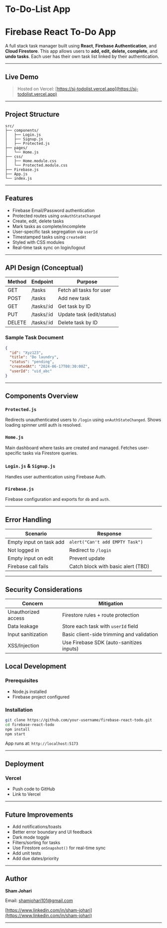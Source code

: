 # To-Do-List App

#  Firebase React To-Do App

A full stack task manager built using **React**, **Firebase Authentication**, and **Cloud Firestore**. This app allows users to **add, edit, delete, complete**, and **undo tasks**. Each user has their own task list linked by their authentication.

---

##  Live Demo

>  Hosted on Vercel: [https://sj-todolist.vercel.app](https://sj-todolist.vercel.app)

---

##  Project Structure

```
src/
├── components/
│   ├── Login.js
│   ├── Signup.js
│   ├── Protected.js
├── pages/
│   └── Home.js
├── css/
│   ├── Home.module.css
│   └── Protected.module.css
├── Firebase.js
├── App.js
└── index.js
```

---

##  Features

*  Firebase Email/Password authentication
*  Protected routes using `onAuthStateChanged`
*  Create, edit, delete tasks
*  Mark tasks as complete/incomplete
*  User-specific task segregation via `userId`
*  Timestamped tasks using `createdAt`
*  Styled with CSS modules
*  Real-time task sync on login/logout

---

##  API Design (Conceptual)

| Method | Endpoint    | Purpose                   |
| ------ | ----------- | ------------------------- |
| GET    | /tasks      | Fetch all tasks for user  |
| POST   | /tasks      | Add new task              |
| GET    | /tasks/\:id | Get task by ID            |
| PUT    | /tasks/\:id | Update task (edit/status) |
| DELETE | /tasks/\:id | Delete task by ID         |

### Sample Task Document

```json
{
  "id": "Xyz123",
  "title": "Do laundry",
  "status": "pending",
  "createdAt": "2024-06-17T08:30:00Z",
  "userId": "uid_abc"
}
```

---

##  Components Overview

### `Protected.js`

Redirects unauthenticated users to `/login` using `onAuthStateChanged`. Shows loading spinner until auth is resolved.

### `Home.js`

Main dashboard where tasks are created and managed. Fetches user-specific tasks via Firestore queries.

### `Login.js` & `Signup.js`

Handles user authentication using Firebase Auth.

### `Firebase.js`

Firebase configuration and exports for `db` and `auth`.

---

##  Error Handling

| Scenario                | Response                           |
| ----------------------- | ---------------------------------- |
| Empty input on task add | `alert("Can't add EMPTY Task")`    |
| Not logged in           | Redirect to `/login`               |
| Empty input on edit     | Prevent update                     |
| Firebase call fails     | Catch block with basic alert (TBD) |

---

##  Security Considerations

| Concern             | Mitigation                                |
| ------------------- | ----------------------------------------- |
| Unauthorized access | Firestore rules + route protection        |
| Data leakage        | Store each task with `userId` field       |
| Input sanitization  | Basic client-side trimming and validation |
| XSS/Injection       | Use Firebase SDK (auto-sanitizes inputs)  |



##  Local Development

### Prerequisites

* Node.js installed
* Firebase project configured

### Installation

```bash
git clone https://github.com/your-username/firebase-react-todo.git
cd firebase-react-todo
npm install
npm start
```

App runs at: `http://localhost:5173`

---

##  Deployment 

### Vercel

* Push code to GitHub
* Link to Vercel
---

##  Future Improvements

* Add notifications/toasts
* Better error boundary and UI feedback
* Dark mode toggle
* Filters/sorting for tasks
* Use Firestore `onSnapshot()` for real-time sync
* Add unit tests
* Add due dates/priority

---

##  Author

**Sham Johari**

 Email: [shamjohari101@gmail.com](shamjohari101@gmail.com)
 
 [https://www.linkedin.com/in/sham-johari](https://www.linkedin.com/in/sham-johari)

---


